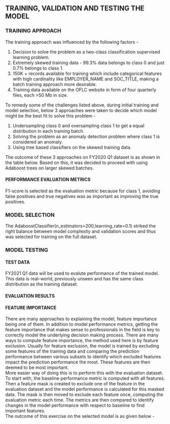 ## TRAINING, VALIDATION AND TESTING THE MODEL
### TRAINING APPROACH  
The training approach was influenced by the following factors -  
1. Decision to solve the problem as a two-class classification supervised learning problem.  
2. Extremely skewed training data - 99.3% data belongs to class 0 and just 0.7% belongs to class 1.  
3. 150K + records available for training which include categorical features with high cardinality like EMPLOYER_NAME and SOC_TITLE, making a batch training approach more desirable.  
4. Training data available on the OFLC website in form of four quarterly files, each >50 Mb in size.  

To remedy some of the challenges listed above, during initial training and model selection, below 3 approaches were taken to decide which model might be the best fit to solve this problem -  
1. Undersampling class 0 and oversampling class 1 to get a equal distribution in each training batch.  
2. Solving the problem as an anomaly detection problem where class 1 is considered an anomaly.  
3. Using tree based classifiers on the skewed training data.  

The outcome of these 3 approaches on FY2020 Q1 dataset is as shown in the table below. Based on this, it was decided to proceed with using Adaboost trees on larger skewed batches.  

#### PERFORMANCE EVALUATION METRICS  
F1-score is selected as the evaluation metric because for class 1, avoiding false positives and true negatives was as important as improving the true positives.  

### MODEL SELECTION  
The AdaboostClassifier(n_estimators=200,learning_rate=0.1) striked the right balance between model complexity and validation scores and thus was selected for training on the full dataset.  

### MODEL TESTING 
#### TEST DATA
FY2021 Q1 data will be used to evalute performance of the trained model. This data is real-world, previously unseen and has the same class distribution as the training dataset.  

#### EVALUATION RESULTS

#### FEATURE IMPORTANCE
There are many approaches to explaining the model, feature importance being one of them. In addition to model performance metrics, getting the feature importance that makes sense to professionals in the field is key to correctly model the underlying decision making process. There are many ways to compute feature importance, the method used here is by feature exclusion. Usually for feature exclusion, the model is trained by excluding some features of the training data and comparing the prediction performance between various subsets to identify which excluded features impact the prediction performance the most. These features are then deemed to be most important.  
More easier way of doing this is to perform this with the evaluation dataset. To start with, the baseline performance metric is computed with all features. Then a feature mask is created to exclude one of the feature in the evaluation dataset and the model performance is calculated for this masked data. The mask is then moved to exclude each feature once, computing the evaluation metric each time. The metrics are then compared to identify changes in the model performance with respect to baseline to find important features.  
The outcome of this exercise on the selected model is as given below -  
